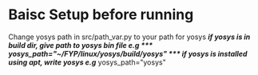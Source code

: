 # Baisc Setup before running
Change yosys path in src/path_var.py to your path for yosys
***if yosys is in build dir, give path to yosys bin file e.g ***
yosys_path="~/FYP/linux/yosys/build/yosys"
*** if yosys is installed using apt, write yosys e.g***
yosys_path="yosys"




<!-- # ##############################################################
# RUNNING SAT ATTACK
# For NOW
```
python3 /home/alira/FYP/sat_attack/run.py <locked> <unlocked> file_type(b or v)
Example
python3 /home/alira/FYP/sat_attack/run.py /home/alira/FYP/tmp/tmprtl.v /home/alira/FYP/tmp/ortl.v v
```
# ############################################################## -->
